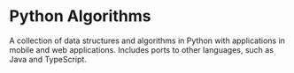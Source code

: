 # Python Algorithms

A collection of data structures and algorithms in Python with applications in mobile and web applications.
Includes ports to other languages, such as Java and TypeScript.
